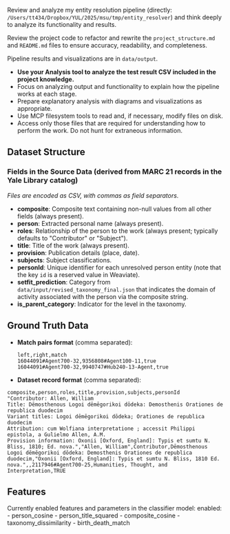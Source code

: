 Review and analyze my entity resolution pipeline (directly: `/Users/tt434/Dropbox/YUL/2025/msu/tmp/entity_resolver`) and think deeply to analyze its functionality and results.

Review the project code to refactor and rewrite the `project_structure.md` and `README.md` files to ensure accuracy, readability, and completeness. 

Pipeline results and visualizations are in `data/output`.

- **Use your Analysis tool to analyze the test result CSV included in the project knowledge.**
- Focus on analyzing output and functionality to explain how the pipeline works at each stage.
- Prepare explanatory analysis with diagrams and visualizations as appropriate.
- Use MCP filesystem tools to read and, if necessary, modify files on disk.
- Access only those files that are required for understanding how to perform the work. Do not hunt for extraneous information.


## Dataset Structure
### Fields in the Source Data (derived from MARC 21 records in the Yale Library catalog)
_Files are encoded as CSV, with commas as field separators._
- **composite**: Composite text containing non-null values from all other fields (always present).
- **person**: Extracted personal name (always present).
- **roles**: Relationship of the person to the work (always present; typically defaults to "Contributor" or "Subject").
- **title**: Title of the work (always present).
- **provision**: Publication details (place, date).
- **subjects**: Subject classifications.
- **personId**: Unique identifier for each unresolved person entity (note that the key `id` is a reserved value in Weaviate).
- **setfit_prediction**: Category from `data/input/revised_taxonomy_final.json` that indicates the domain of activity associated with the person via the composite string.
- **is_parent_category**: Indicator for the level in the taxonomy.

## Ground Truth Data
- **Match pairs format** (comma separated):
  ```
  left,right,match
  16044091#Agent700-32,9356808#Agent100-11,true
  16044091#Agent700-32,9940747#Hub240-13-Agent,true
  ```
- **Dataset record format** (comma separated):
```
composite,person,roles,title,provision,subjects,personId
"Contributor: Allen, William
Title: Dēmosthenous Logoi dēmēgorikoi dōdeka: Demosthenis Orationes de republica duodecim
Variant titles: Logoi dēmēgorikoi dōdeka; Orationes de republica duodecim
Attribution: cum Wolfiana interpretatione ; accessit Philippi epistola, a Gulielmo Allen, A.M.
Provision information: Oxonii [Oxford, England]: Typis et sumtu N. Bliss, 1810; Ed. nova.","Allen, William",Contributor,Dēmosthenous Logoi dēmēgorikoi dōdeka: Demosthenis Orationes de republica duodecim,"Oxonii [Oxford, England]: Typis et sumtu N. Bliss, 1810 Ed. nova.",,2117946#Agent700-25,Humanities, Thought, and Interpretation,TRUE
```

## Features
Currently enabled features and parameters in the classifier model:
enabled:  
    - person_cosine
    - person_title_squared
    - composite_cosine
    - taxonomy_dissimilarity
    - birth_death_match    
  